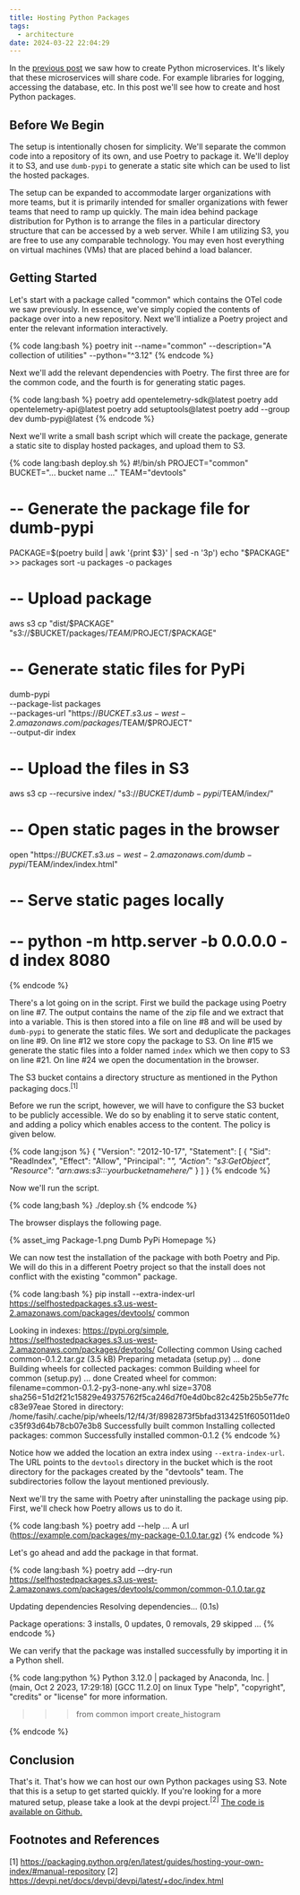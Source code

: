 ```yaml
---
title: Hosting Python Packages
tags:
  - architecture
date: 2024-03-22 22:04:29
---
```



In the [previous post](2024/03/21/Setting-up-a-Python-microservice/) we saw how to create Python microservices. It's likely that these microservices will share code. For example libraries for logging, accessing the database, etc. In this post we'll see how to create and host Python packages.  

## Before We Begin

The setup is intentionally chosen for simplicity. We'll separate the common code into a repository of its own, and use Poetry to package it. We'll deploy it to S3, and use `dumb-pypi` to generate a static site which can be used to list the hosted packages.  

The setup can be expanded to accommodate larger organizations with more teams, but it is primarily intended for smaller organizations with fewer teams that need to ramp up quickly. The main idea behind package distribution for Python is to arrange the files in a particular directory structure that can be accessed by a web server. While I am utilizing S3, you are free to use any comparable technology. You may even host everything on virtual machines (VMs) that are placed behind a load balancer. 

## Getting Started

Let's start with a package called "common" which contains the OTel code we saw previously. In essence, we've simply copied the contents of package over into a new repository. Next we'll intialize a Poetry project and enter the relevant information interactively.

{% code lang:bash %}
poetry init --name="common" --description="A collection of utilities" --python="^3.12"
{% endcode %}

Next we'll add the relevant dependencies with Poetry. The first three are for the common code, and the fourth is for generating static pages.

{% code lang:bash %}
poetry add opentelemetry-sdk@latest
poetry add opentelemetry-api@latest
poetry add setuptools@latest
poetry add --group dev dumb-pypi@latest
{% endcode %}

Next we'll write a small bash script which will create the package, generate a static site to display hosted packages, and upload them to S3.

{% code lang:bash deploy.sh %}
#!/bin/sh
PROJECT="common"
BUCKET="... bucket name ..."
TEAM="devtools"

# -- Generate the package file for dumb-pypi
PACKAGE=$(poetry build | awk '{print $3}' | sed -n '3p')
echo "$PACKAGE" >> packages
sort -u packages -o packages

# -- Upload package
aws s3 cp "dist/$PACKAGE" "s3://$BUCKET/packages/$TEAM/$PROJECT/$PACKAGE"

# -- Generate static files for PyPi
dumb-pypi \
    --package-list packages \
    --packages-url "https://$BUCKET.s3.us-west-2.amazonaws.com/packages/$TEAM/$PROJECT" \
    --output-dir index

# -- Upload the files in S3
aws s3 cp --recursive index/ "s3://$BUCKET/dumb-pypi/$TEAM/index/"

# -- Open static pages in the browser
open "https://$BUCKET.s3.us-west-2.amazonaws.com/dumb-pypi/$TEAM/index/index.html"

# -- Serve static pages locally
# -- python -m http.server -b 0.0.0.0 -d index 8080
{% endcode %}

There's a lot going on in the script. First we build the package using Poetry on line #7. The output contains the name of the zip file and we extract that into a variable. This is then stored into a file on line #8 and will be used by `dumb-pypi` to generate the static files. We sort and deduplicate the packages on line #9. On line #12 we store copy the package to S3. On line #15 we generate the static files into a folder named `index` which we then copy to S3 on line #21. On line #24 we open the documentation in the browser.  

The S3 bucket contains a directory structure as mentioned in the Python packaging docs.<sup>[1]</sup>

Before we run the script, however, we will have to configure the S3 bucket to be publicly accessible. We do so by enabling it to serve static content, and adding a policy which enables access to the content. The policy is given below.  

{% code lang:json %}
{
    "Version": "2012-10-17",
    "Statement": [
        {
            "Sid": "ReadIndex",
            "Effect": "Allow",
            "Principal": "*",
            "Action": "s3:GetObject",
            "Resource": "arn:aws:s3:::yourbucketnamehere/*"
        }
    ]
}
{% endcode %}

Now we'll run the script.  

{% code lang;bash %}
./deploy.sh
{% endcode %}

The browser displays the following page.  

{% asset_img Package-1.png Dumb PyPi Homepage %}

We can now test the installation of the package with both Poetry and Pip. We will do this in a different Poetry project so that the install does not conflict with the existing "common" package.

{% code lang:bash %}
pip install --extra-index-url https://selfhostedpackages.s3.us-west-2.amazonaws.com/packages/devtools/ common

Looking in indexes: https://pypi.org/simple, https://selfhostedpackages.s3.us-west-2.amazonaws.com/packages/devtools/
Collecting common
  Using cached common-0.1.2.tar.gz (3.5 kB)
  Preparing metadata (setup.py) ... done
Building wheels for collected packages: common
  Building wheel for common (setup.py) ... done
  Created wheel for common: filename=common-0.1.2-py3-none-any.whl size=3708 sha256=51d2f21c15829e49375762f5ca246d7f0e4d0bc82c425b25b5e77fcc83e97eae
  Stored in directory: /home/fasih/.cache/pip/wheels/12/f4/3f/8982873f5bfad3134251f605011de0c35f93d64b78cb07e3b8
Successfully built common
Installing collected packages: common
Successfully installed common-0.1.2
{% endcode %}

Notice how we added the location an extra index using `--extra-index-url`. The URL points to the `devtools` directory in the bucket which is the root directory for the packages created by the "devtools" team. The subdirectories follow the layout mentioned previously.

Next we'll try the same with Poetry after uninstalling the package using pip. First, we'll check how Poetry allows us to do it. 

{% code lang:bash %}
poetry add --help
...
A url (https://example.com/packages/my-package-0.1.0.tar.gz)
{% endcode %}

Let's go ahead and add the package in that format.  

{% code lang:bash %}
poetry add --dry-run https://selfhostedpackages.s3.us-west-2.amazonaws.com/packages/devtools/common/common-0.1.0.tar.gz

Updating dependencies
Resolving dependencies... (0.1s)

Package operations: 3 installs, 0 updates, 0 removals, 29 skipped
...
{% endcode %}

We can verify that the package was installed successfully by importing it in a Python shell. 

{% code lang:python %}
Python 3.12.0 | packaged by Anaconda, Inc. | (main, Oct  2 2023, 17:29:18) [GCC 11.2.0] on linux
Type "help", "copyright", "credits" or "license" for more information.
>>> from common import create_histogram
>>>
{% endcode %}

## Conclusion

That's it. That's how we can host our own Python packages using S3. Note that this is a setup to get started quickly. If you're looking for a more matured setup, please take a look at the devpi project.<sup>[2]</sup> [The code is available on Github.](https://github.com/thescalaguy/library)

## Footnotes and References  
[1] https://packaging.python.org/en/latest/guides/hosting-your-own-index/#manual-repository
[2] https://devpi.net/docs/devpi/devpi/latest/+doc/index.html